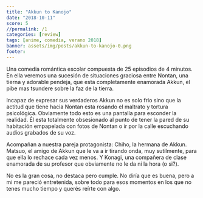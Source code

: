 ```yaml
---
title: "Akkun to Kanojo"
date: "2018-10-11"
score: 5
//permalink: /1
categories: [review]
tags: [anime, comedia, verano 2018]
banner: assets/img/posts/akkun-to-kanojo-0.png
footer:
---
```


Una comedia romántica escolar compuesta de 25 episodios de 4 minutos. En ella veremos una sucesión de situaciones graciosa entre Nontan, una tierna y adorable pendeja, que esta completamente enamorada Akkun, el pibe mas tsundere sobre la faz de la tierra.

Incapaz de expresar sus verdaderos Akkun no es solo frio sino que la actitud que tiene hacia Nontan esta rosando el maltrato y tortura psicológica. Obviamente todo esto es una pantalla para esconder la realidad. Él esta totalmente obsesionado al punto de tener la pared de su habitación empapelada con fotos de Nontan o ir por la calle escuchando audios grabados de su voz.

Acompañan a nuestra pareja protagonista: Chiho, la hermana de Akkun. Matsuo, el amigo de Akkun que le va a ir tirando onda, muy sutilmente, para que ella lo rechace cada vez menos. Y Konagi, una compañera de clase enamorada de su profesor que obviamente no le da ni la hora (o si?).

No es la gran cosa, no destaca pero cumple. No diría que es buena, pero a mi me pareció entretenida, sobre todo para esos momentos en los que no tenes mucho tiempo y querés reírte con algo.
